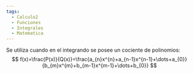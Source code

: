 ```yaml
---
tags:
  - Calculo2
  - Funciones
  - Integrales
  - Matematica
---
```

Se utiliza cuando en el integrando se posee un cociente de polinomios:
$$
f(x)=\frac{P(x)}{Q(x)}=\frac{a_{n}x^{n}+a_{n-1}x^{n-1}+\dots+a_{0}}{b_{m}x^{m}+b_{m-1}x^{m-1}+\dots+b_{0}}
$$

